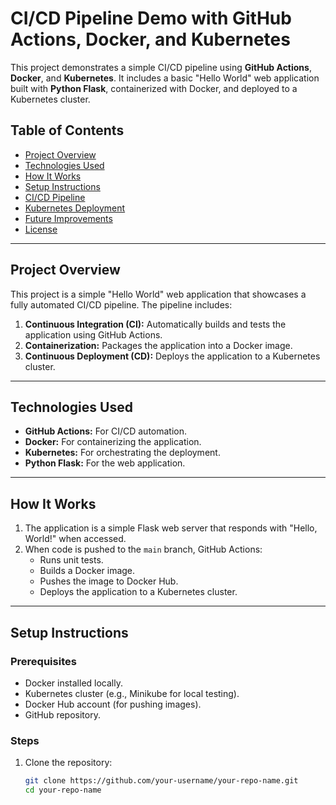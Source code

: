# CI/CD Pipeline Demo with GitHub Actions, Docker, and Kubernetes

This project demonstrates a simple CI/CD pipeline using **GitHub Actions**, **Docker**, and **Kubernetes**. It includes a basic "Hello World" web application built with **Python Flask**, containerized with Docker, and deployed to a Kubernetes cluster.

## Table of Contents
- [Project Overview](#project-overview)
- [Technologies Used](#technologies-used)
- [How It Works](#how-it-works)
- [Setup Instructions](#setup-instructions)
- [CI/CD Pipeline](#cicd-pipeline)
- [Kubernetes Deployment](#kubernetes-deployment)
- [Future Improvements](#future-improvements)
- [License](#license)

---

## Project Overview
This project is a simple "Hello World" web application that showcases a fully automated CI/CD pipeline. The pipeline includes:
1. **Continuous Integration (CI):** Automatically builds and tests the application using GitHub Actions.
2. **Containerization:** Packages the application into a Docker image.
3. **Continuous Deployment (CD):** Deploys the application to a Kubernetes cluster.

---

## Technologies Used
- **GitHub Actions:** For CI/CD automation.
- **Docker:** For containerizing the application.
- **Kubernetes:** For orchestrating the deployment.
- **Python Flask:** For the web application.

---

## How It Works
1. The application is a simple Flask web server that responds with "Hello, World!" when accessed.
2. When code is pushed to the `main` branch, GitHub Actions:
   - Runs unit tests.
   - Builds a Docker image.
   - Pushes the image to Docker Hub.
   - Deploys the application to a Kubernetes cluster.

---

## Setup Instructions

### Prerequisites
- Docker installed locally.
- Kubernetes cluster (e.g., Minikube for local testing).
- Docker Hub account (for pushing images).
- GitHub repository.

### Steps
1. Clone the repository:
   ```bash
   git clone https://github.com/your-username/your-repo-name.git
   cd your-repo-name
